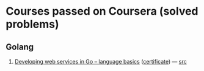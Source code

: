 # Courses passed on Coursera (solved problems)

## Golang

1. [Developing web services in Go – language basics](https://www.coursera.org/learn/golang-webservices-1/home/welcome) ([certificate](https://www.coursera.org/account/accomplishments/verify/BFV7BS9P5VLT)) — [src](https://github.com/i582/coursera-courses/tree/master/golang/DevelopingWebServicesInGoLanguageBasics)
